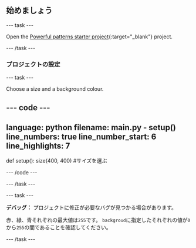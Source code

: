 ## 始めましょう

--- task ---

Open the [Powerful patterns starter project](https://editor.raspberrypi.org/en/projects/powerful-patterns-starter){:target="_blank"} project.

--- /task ---

### プロジェクトの設定

--- task ---

Choose a size and a background colour.

--- code ---
---
language: python filename: main.py - setup() line_numbers: true line_number_start: 6
line_highlights: 7
---
def setup(): size(400, 400) #サイズを選ぶ

--- /code ---

--- /task ---

--- task ---

**デバッグ：** プロジェクトに修正が必要なバグが見つかる場合があります。

赤、緑、青それぞれの最大値は`255`です。 `backgroud`に指定したそれぞれの値が`0`から`255`の間であることを確認してください。

--- /task ---


